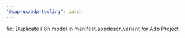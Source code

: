```yaml
---
"@sap-ux/adp-tooling": patch
---
```


fix: Duplicate i18n model in manifest.appdescr_variant for Adp Project
